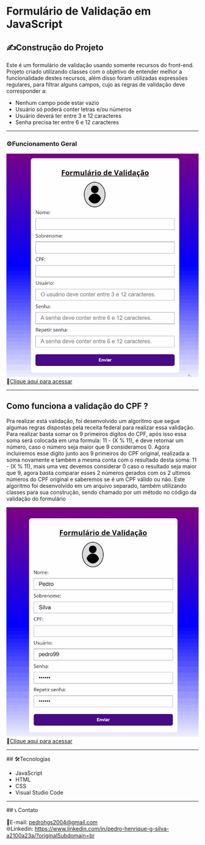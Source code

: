 <h1 style="textDecoration = underline">Formulário de Validação em JavaScript</h1>

<h2>✍️Construção do Projeto</h2>

<p>Este é um formulário de validação usando somente recursos do front-end. Projeto criado utilizando classes com o objetivo de entender melhor a funcionalidade destes recursos, além disso foram utilizadas expressões regulares, para filtrar alguns campos, cujo as regras de validação deve corresponder a:</p>
 <ul>
      <li>Nenhum campo pode estar vazio</li>
      <li>Usuário só poderá conter letras e/ou números</li>
      <li>Usuário deverá ter entre 3 e 12 caracteres</li>
      <li>Senha precisa ter entre 6 e 12 caracteres</li>
    </ul>
<hr>
<h3>⚙️Funcionamento Geral</h3>

![preview](./principal.gif)<br>
🔗[Clique aqui para acessar](https://pedrodevvv.github.io/Formulario_validacao_JS/)<br> 

<hr>
<h2>Como funciona a validação do CPF ?</h2>
<p>Pra realizar está validação, foi desenvolvido um algorítmo que segue algumas regras dispostas pela receita federal para realizar essa validação. Para realizar basta somar os 9 primeiros dígitos do CPF, após isso essa soma será colocada em uma formula: 11 - (X % 11), e deve retornar um número, caso o número seja maior que 9 consideramos 0. Agora incluiremos esse digito junto aos 9 primeiros do CPF original, realizada a soma novamente e também a mesma conta com o resultado desta soma: 11 - (X % 11), mais uma vez devemos considerar 0 caso o resultado seja maior que 9, agora basta comparar esses 2 números gerados com os 2 ultimos números do CPF original e saberemos se é um CPF válido ou não. Este algoritmo foi desenvolvido em um arquivo separado, também utilizando classes para sua construção, sendo chamado por um método no código da validação do formulário</p>

![preview](./validacao.gif)<br>
🔗[Clique aqui para acessar](https://pedrodevvv.github.io/Formulario_validacao_JS/)<br> 

<hr>
## 🛠️Tecnologias

* JavaScript
* HTML
* CSS
* Visual Studio Code
<hr>
## 📞 Contato

📩E-mail: pedrohgs2004@gmail.com <br>
🌐Linkedin: https://www.linkedin.com/in/pedro-henrique-g-silva-a2100a23a/?originalSubdomain=br
